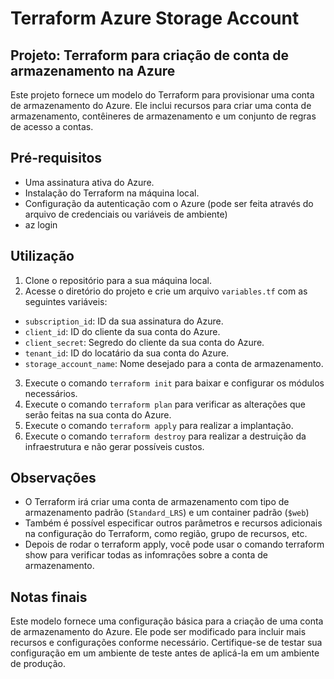 # Terraform Azure Storage Account

## Projeto: Terraform para criação de conta de armazenamento na Azure

Este projeto fornece um modelo do Terraform para provisionar uma conta de armazenamento do Azure. Ele inclui recursos para criar uma conta de armazenamento, contêineres de armazenamento e um conjunto de regras de acesso a contas.

## Pré-requisitos

- Uma assinatura ativa do Azure.
- Instalação do Terraform na máquina local.
- Configuração da autenticação com o Azure (pode ser feita através do arquivo de credenciais ou variáveis de ambiente)
- az login

## Utilização

1. Clone o repositório para a sua máquina local.
2. Acesse o diretório do projeto e crie um arquivo `variables.tf` com as seguintes variáveis:

- `subscription_id`: ID da sua assinatura do Azure.
- `client_id`: ID do cliente da sua conta do Azure.
- `client_secret`: Segredo do cliente da sua conta do Azure.
- `tenant_id`: ID do locatário da sua conta do Azure.
- `storage_account_name`: Nome desejado para a conta de armazenamento.

3. Execute o comando `terraform init` para baixar e configurar os módulos necessários.
4. Execute o comando `terraform plan` para verificar as alterações que serão feitas na sua conta do Azure.
5. Execute o comando `terraform apply` para realizar a implantação.
6. Execute o comando `terraform destroy` para realizar a destruição da infraestrutura e não gerar possíveis custos.

## Observações

- O Terraform irá criar uma conta de armazenamento com tipo de armazenamento padrão (`Standard_LRS`) e um container padrão (`$web`)
- Também é possível especificar outros parâmetros e recursos adicionais na configuração do Terraform, como região, grupo de recursos, etc.
- Depois de rodar o terraform apply, você pode usar o comando terraform show para verificar todas as infomrações sobre a conta de armazenamento.

## Notas finais

Este modelo fornece uma configuração básica para a criação de uma conta de armazenamento do Azure. Ele pode ser modificado para incluir mais recursos e configurações conforme necessário. Certifique-se de testar sua configuração em um ambiente de teste antes de aplicá-la em um ambiente de produção.
